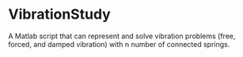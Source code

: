 # VibrationStudy
A Matlab script that can represent and solve vibration problems (free, forced, and damped vibration) with n number of connected springs.

